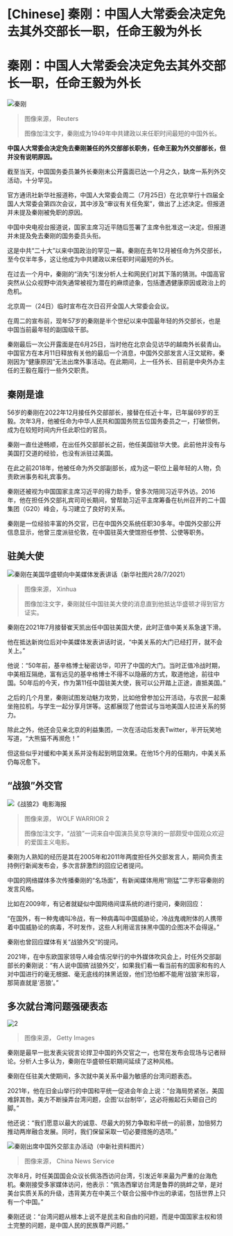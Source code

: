 # [Chinese] 秦刚：中国人大常委会决定免去其外交部长一职，任命王毅为外长

#  秦刚：中国人大常委会决定免去其外交部长一职，任命王毅为外长



![秦刚](_130512022_qingang.jpg)

> 图像来源，  Reuters
>
> 图像加注文字，秦刚成为1949年中共建政以来任职时间最短的中国外长。

**中国人大常委会决定免去秦刚兼任的外交部部长职务，任命王毅为外交部部长，但并没有说明原因。**

截至当天，中国国务委员兼外长秦刚未公开露面已达一个月之久，缺席一系列外交活动，十分罕见。

官方通讯社新华社报道称，中国人大常委会周二（7月25日）在北京举行十四届全国人大常委会第四次会议，其中涉及“审议有关任免案”，做出了上述决定。但报道并未提及秦刚被免职的原因。

中国中央电视台报道说，国家主席习近平随后签署了主席令批准这一决定。但报道并未提及免去秦刚的国务委员头衔。

这是中共“二十大”以来中国政治的罕见一幕。秦刚在去年12月被任命为外交部长，至今仅半年多，这让他成为中共建政以来任职时间最短的外长。

在过去一个月中，秦刚的“消失”引发分析人士和网民们对其下落的猜测。中国高官突然从公众视野中消失通常被视为潜在的麻烦迹象，包括遭遇健康原因或政治上的危机。


北京周一（24日）临时宣布在次日召开全国人大常委会会议。

在周二的宣布前，现年57岁的秦刚是半个世纪以来中国最年轻的外交部长，也是中国当前最年轻的副国级干部。

秦刚最后一次公开露面是在6月25日，当时他在北京会见访华的越南外长裴青山。中国官方在本月11日释放有关他的最后一个消息，中国外交部发言人汪文斌称，秦刚因为“健康原因”无法出席外事活动。在此期间，上一任外长、目前是中央外办主任的王毅在履行一些外交职责。

##  秦刚是谁

56岁的秦刚在2022年12月接任外交部部长，接替在任近十年，已年届69岁的王毅。次年3月，他被任命为中华人民共和国国务院五位国务委员之一，打破惯例，成为在较短时间内升任此职位的官员。

秦刚一直仕途畅顺，在出任外交部部长之前，他任美国驻华大使。此前他并没有与美国打交道的经验，也没有派驻过美国。

在此之前2018年，他被任命为外交部副部长，成为这一职位上最年轻的人物，负责欧洲事务和礼宾事务。

秦刚还被视为中国国家主席习近平的得力助手，曾多次陪同习近平外访。2016年，他在担任外交部礼宾司司长期间，曾帮助习近平主席筹备在杭州召开的二十国集团（G20）峰会，与习建立了良好的关系。

秦刚是一位经验丰富的外交官，已在中国外交系统任职30多年。中国外交部公开信息显示，他曾三度派驻伦敦，在中国驻英大使馆担任参赞、公使等职务。

##  驻美大使

![秦刚在美国华盛顿向中美媒体发表讲话（新华社图片28/7/2021）](_119645592_xxjpsgc007073_20210729_pepfn0a001.jpg)

> 图像来源，  Xinhua
>
> 图像加注文字，秦刚就任中国驻美大使的消息直到他抵达华盛顿才得到官方证实。

秦刚在2021年7月接替崔天凯出任中国驻美国大使，此时正值中美关系急速下滑。

他在抵达新岗位后对中美媒体发表讲话时说，“中美关系的大门已经打开，就不会关上。”

他说：“50年前，基辛格博士秘密访华，叩开了中国的大门。当时正值冷战时期，中美相互隔绝，富有远见的基辛格博士不得不以隐蔽的方式，取道他途，前往中国。50年后的今天，作为第11任中国驻美大使，我可以公开踏上正途，直抵美国。”

之后的几个月里，秦刚试图发动魅力攻势，比如他曾参加公开活动，与农民一起乘坐拖拉机，与学生一起分享月饼等。这都展现了他尝试与当地美国人拉进关系的努力。

除此之外，他还会见亲北京的利益集团，一次在活动后发表Twitter，半开玩笑地写道，“大熊猫不再濒危！”

但这些似乎对缓和中美关系并没有起到明显效果。在他15个月的任期内，中美关系仍每况愈下。

##  “战狼”外交官

![《战狼2》电影海报](_97223296_c0208cba-ad14-4b25-bd60-418b7ed51874.jpg)

> 图像来源，  WOLF WARRIOR 2
>
> 图像加注文字，“战狼”一词来自中国演员吴京导演的一部颇受中国观众欢迎的爱国主义电影。

秦刚为人熟知的经历是其在2005年和2011年两度担任外交部发言人，期间负责主持例行新闻发布会，多次言辞激烈的回应记者提问。

中国的网络媒体多次传播秦刚的“名场面”，有新闻媒体用用“刚猛”二字形容秦刚的发言风格。

比如在2009年，有记者就疑似中国网络间谍系统的进行提问，秦刚回应：

“在国外，有一种鬼魂叫冷战，有一种病毒叫中国威胁论，冷战鬼魂附体的人携带着中国威胁论的病毒，不时发作，这些人利用谣言抹黑中国的企图决不会得逞。”

秦刚也曾回应媒体有关“战狼外交”的提问。

2021年，在中东欧国家领导人峰会情况举行的中外媒体吹风会上，时任外交部副部长的秦刚说：“有人说中国搞‘战狼外交’，如果我们看一看当前有的国家和有的人对中国进行的毫无根据、毫无底线的抹黑诋毁，他们恐怕都不能用‘战狼’来形容，那简直就是‘恶狼’。”

##  多次就台湾问题强硬表态

![2](_129966324_gettyimages-1251758752.jpg)

> 图像来源，  Getty Images

秦刚是最早一批发表尖锐言论捍卫中国的外交官之一，也常在发布会现场与记者辩论。分析人士多认为，秦刚在华盛顿任职期间延续了这种风格。

秦刚在任驻美大使期间，多次就中美关系中最为敏感的台湾问题表态。

2021年，他在旧金山举行的中国和平统一促进会年会上说：“台海局势紧张，美国难辞其咎。美方不断操弄台湾问题，企图‘以台制华’，这必将搬起石头砸自己的脚。”

他还说：“我们愿意以最大的诚意、尽最大的努力争取和平统一的前景，加倍努力推动两岸融合发展。同时，我们保留采取一切必要措施的选项。”

![秦刚出席中国外交部主办活动（中新社资料图片）](_119645740_1256952.jpg)

> 图像来源，  China News Service

次年8月，时任美国国会众议长佩洛西访问台湾，引发近年来最为严重的台海危机。秦刚接受多家媒体访问，他表示：“佩洛西窜访台湾是鲁莽的挑衅之举，是对美台实质关系的升级，违背美方在中美三个联合公报中作出的承诺，包括世界上只有一个中国。”

秦刚还说：“台湾问题从根本上说不是民主和自由的问题，而是中国国家主权和领土完整的问题，是中国人民的民族尊严问题。”


